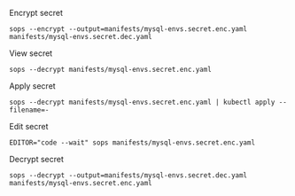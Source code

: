 Encrypt secret

```shell
sops --encrypt --output=manifests/mysql-envs.secret.enc.yaml manifests/mysql-envs.secret.dec.yaml
```

View secret

```shell
sops --decrypt manifests/mysql-envs.secret.enc.yaml
```

Apply secret

```shell
sops --decrypt manifests/mysql-envs.secret.enc.yaml | kubectl apply --filename=-
```

Edit secret

```shell
EDITOR="code --wait" sops manifests/mysql-envs.secret.enc.yaml
```

Decrypt secret

```shell
sops --decrypt --output=manifests/mysql-envs.secret.dec.yaml manifests/mysql-envs.secret.enc.yaml
```
